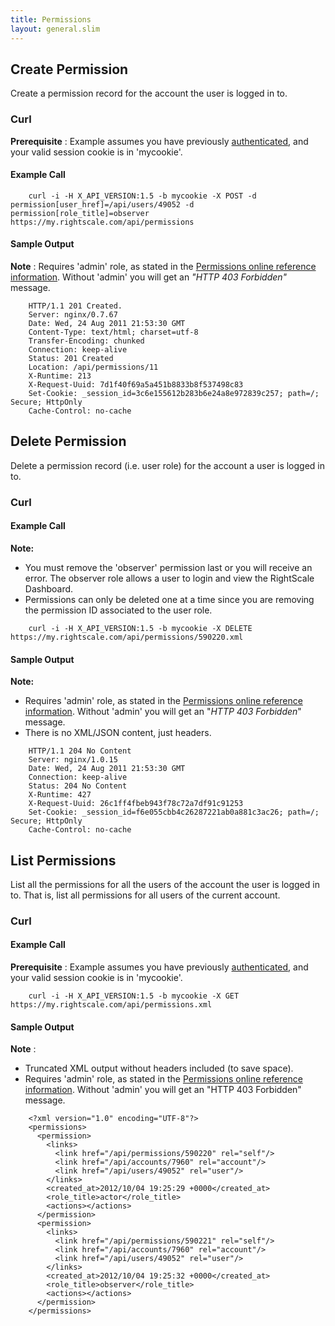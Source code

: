 ```yaml
---
title: Permissions
layout: general.slim
---
```


## Create Permission

Create a permission record for the account the user is logged in to.

### Curl

**Prerequisite** : Example assumes you have previously [authenticated](/api/api_1.5_examples/authentication.html), and your valid session cookie is in 'mycookie'.

#### Example Call

~~~
    curl -i -H X_API_VERSION:1.5 -b mycookie -X POST -d permission[user_href]=/api/users/49052 -d permission[role_title]=observer https://my.rightscale.com/api/permissions
~~~

#### Sample Output

**Note** : Requires 'admin' role, as stated in the [Permissions online reference information](http://reference.rightscale.com/api1.5/resources/ResourcePermissions.html#index). Without 'admin' you will get an _"HTTP 403 Forbidden"_ message.

~~~
    HTTP/1.1 201 Created.
    Server: nginx/0.7.67
    Date: Wed, 24 Aug 2011 21:53:30 GMT
    Content-Type: text/html; charset=utf-8
    Transfer-Encoding: chunked
    Connection: keep-alive
    Status: 201 Created
    Location: /api/permissions/11
    X-Runtime: 213
    X-Request-Uuid: 7d1f40f69a5a451b8833b8f537498c83
    Set-Cookie: _session_id=3c6e155612b283b6e24a8e972839c257; path=/; Secure; HttpOnly
    Cache-Control: no-cache
~~~

## Delete Permission

Delete a permission record (i.e. user role) for the account a user is logged in to.

### Curl

#### Example Call

**Note:**

- You must remove the 'observer' permission last or you will receive an error. The observer role allows a user to login and view the RightScale Dashboard.
- Permissions can only be deleted one at a time since you are removing the permission ID associated to the user role.

~~~
    curl -i -H X_API_VERSION:1.5 -b mycookie -X DELETE https://my.rightscale.com/api/permissions/590220.xml
~~~

#### Sample Output

**Note:**

- Requires 'admin' role, as stated in the [Permissions online reference information](http://reference.rightscale.com/api1.5/resources/ResourcePermissions.html#index). Without 'admin' you will get an "_HTTP 403 Forbidden_" message.
- There is no XML/JSON content, just headers.

~~~
    HTTP/1.1 204 No Content
    Server: nginx/1.0.15
    Date: Wed, 24 Aug 2011 21:53:30 GMT
    Connection: keep-alive
    Status: 204 No Content
    X-Runtime: 427
    X-Request-Uuid: 26c1ff4fbeb943f78c72a7df91c91253
    Set-Cookie: _session_id=f6e055cbb4c26287221ab0a881c3ac26; path=/; Secure; HttpOnly
    Cache-Control: no-cache
~~~

## List Permissions

List all the permissions for all the users of the account the user is logged in to. That is, list all permissions for all users of the current account.

### Curl

#### Example Call

**Prerequisite** : Example assumes you have previously [authenticated](/api/api_1.5_examples/authentication.html), and your valid session cookie is in 'mycookie'.

~~~
    curl -i -H X_API_VERSION:1.5 -b mycookie -X GET https://my.rightscale.com/api/permissions.xml
~~~

#### Sample Output

**Note** :

- Truncated XML output without headers included (to save space).
- Requires 'admin' role, as stated in the [Permissions online reference information](http://reference.rightscale.com/api1.5/resources/ResourcePermissions.html#index). Without 'admin' you will get an "HTTP 403 Forbidden" message.

~~~
    <?xml version="1.0" encoding="UTF-8"?>
    <permissions>
      <permission>
        <links>
          <link href="/api/permissions/590220" rel="self"/>
          <link href="/api/accounts/7960" rel="account"/>
          <link href="/api/users/49052" rel="user"/>
        </links>
        <created_at>2012/10/04 19:25:29 +0000</created_at>
        <role_title>actor</role_title>
        <actions></actions>
      </permission>
      <permission>
        <links>
          <link href="/api/permissions/590221" rel="self"/>
          <link href="/api/accounts/7960" rel="account"/>
          <link href="/api/users/49052" rel="user"/>
        </links>
        <created_at>2012/10/04 19:25:32 +0000</created_at>
        <role_title>observer</role_title>
        <actions></actions>
      </permission>
    </permissions>
~~~
